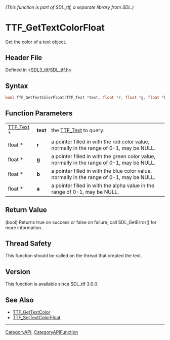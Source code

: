 ###### (This function is part of SDL_ttf, a separate library from SDL.)
# TTF_GetTextColorFloat

Get the color of a text object.

## Header File

Defined in [<SDL3_ttf/SDL_ttf.h>](https://github.com/libsdl-org/SDL_ttf/blob/main/include/SDL3_ttf/SDL_ttf.h)

## Syntax

```c
bool TTF_GetTextColorFloat(TTF_Text *text, float *r, float *g, float *b, float *a);
```

## Function Parameters

|                        |          |                                                                                            |
| ---------------------- | -------- | ------------------------------------------------------------------------------------------ |
| [TTF_Text](TTF_Text) * | **text** | the [TTF_Text](TTF_Text) to query.                                                         |
| float *                | **r**    | a pointer filled in with the red color value, normally in the range of 0-1, may be NULL.   |
| float *                | **g**    | a pointer filled in with the green color value, normally in the range of 0-1, may be NULL. |
| float *                | **b**    | a pointer filled in with the blue color value, normally in the range of 0-1, may be NULL.  |
| float *                | **a**    | a pointer filled in with the alpha value in the range of 0-1, may be NULL.                 |

## Return Value

(bool) Returns true on success or false on failure; call SDL_GetError() for
more information.

## Thread Safety

This function should be called on the thread that created the text.

## Version

This function is available since SDL_ttf 3.0.0.

## See Also

- [TTF_GetTextColor](TTF_GetTextColor)
- [TTF_SetTextColorFloat](TTF_SetTextColorFloat)

----
[CategoryAPI](CategoryAPI), [CategoryAPIFunction](CategoryAPIFunction)

